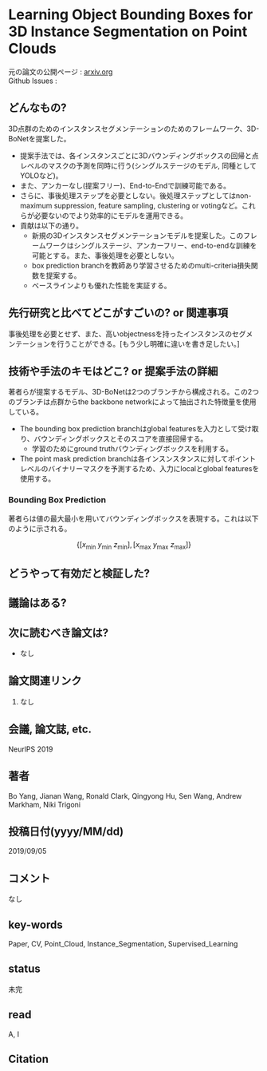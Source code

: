 # Learning Object Bounding Boxes for 3D Instance Segmentation on Point Clouds

元の論文の公開ページ : [arxiv.org](https://arxiv.org/abs/1906.01140v2)  
Github Issues : []()  

## どんなもの?
3D点群のためのインスタンスセグメンテーションのためのフレームワーク、3D-BoNetを提案した。
- 提案手法では、各インスタンスごとに3Dバウンディングボックスの回帰と点レベルのマスクの予測を同時に行う(シングルステージのモデル, 同種としてYOLOなど)。
- また、アンカーなし(提案フリー)、End-to-Endで訓練可能である。
- さらに、事後処理ステップを必要としない。後処理ステップとしてはnon-maximum suppression, feature sampling, clustering or votingなど。これらが必要ないのでより効率的にモデルを運用できる。
- 貢献は以下の通り。
    - 新規の3Dインスタンスセグメンテーションモデルを提案した。このフレームワークはシングルステージ、アンカーフリー、end-to-endな訓練を可能とする。また、事後処理を必要としない。
    - box prediction branchを教師あり学習させるためのmulti-criteria損失関数を提案する。
    - ベースラインよりも優れた性能を実証する。

## 先行研究と比べてどこがすごいの? or 関連事項
事後処理を必要とせず、また、高いobjectnessを持ったインスタンスのセグメンテーションを行うことができる。[もう少し明確に違いを書き足したい。]

## 技術や手法のキモはどこ? or 提案手法の詳細
著者らが提案するモデル、3D-BoNetは2つのブランチから構成される。この2つのブランチは点群からthe backbone networkによって抽出された特徴量を使用している。
- The bounding box prediction branchはglobal featuresを入力として受け取り、バウンディングボックスとそのスコアを直接回帰する。
    - 学習のためにground truthバウンディングボックスを利用する。
- The point mask prediction branchは各インスンスタンスに対してポイントレベルのバイナリーマスクを予測するため、入力にlocalとglobal featuresを使用する。

### Bounding Box Prediction
著者らは値の最大最小を用いてバウンディングボックスを表現する。これは以下のように示される。

$$
\left\{\left[x_{\min }\ y_{\min }\ z_{\min }\right],\left[x_{\max }\ y_{\max }\ z_{\max }\right]\right\}
$$

## どうやって有効だと検証した?

## 議論はある?

## 次に読むべき論文は?
- なし

## 論文関連リンク
1. なし

## 会議, 論文誌, etc.
NeurlPS 2019

## 著者
Bo Yang, Jianan Wang, Ronald Clark, Qingyong Hu, Sen Wang, Andrew Markham, Niki Trigoni

## 投稿日付(yyyy/MM/dd)
2019/09/05

## コメント
なし

## key-words
Paper, CV, Point_Cloud, Instance_Segmentation, Supervised_Learning

## status
未完

## read
A, I

## Citation
